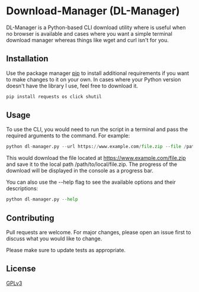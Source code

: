# Download-Manager (DL-Manager)

DL-Manager is a Python-based CLI download utility where is useful when no browser is available and cases where you want a simple terminal download manager whereas things like wget and curl isn't for you.

## Installation

Use the package manager [pip](https://pip.pypa.io/en/stable/) to install additional requirements if you want to make changes to it on your own. In cases where your Python version doesn't have the library I use, feel free to download it.

```bash
pip install requests os click shutil
```


## Usage

To use the CLI, you would need to run the script in a terminal and pass the required arguments to the command. For example:
```python
python dl-manager.py --url https://www.example.com/file.zip --file /path/to/local/file.zip
```

This would download the file located at https://www.example.com/file.zip and save it to the local path /path/to/local/file.zip. The progress of the download will be displayed in the console as a progress bar.

You can also use the --help flag to see the available options and their descriptions:
```python
python dl-manager.py --help
```

## Contributing

Pull requests are welcome. For major changes, please open an issue first
to discuss what you would like to change.

Please make sure to update tests as appropriate.

## License

[GPLv3](https://www.gnu.org/licenses/gpl-3.0.en.html)
